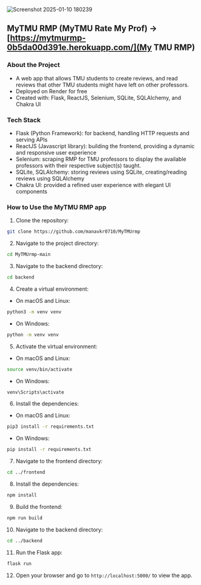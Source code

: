 ![Screenshot 2025-01-10 180239](https://github.com/user-attachments/assets/09170c35-c1a2-4cc3-a739-905593c651cb)


## MyTMU RMP (MyTMU Rate My Prof) -> [https://mytmurmp-0b5da00d391e.herokuapp.com/](My TMU RMP)
### About the Project
- A web app that allows TMU students to create reviews, and read reviews that other TMU students might have left on other professors.
- Deployed on Render for free
- Created with: Flask, ReactJS, Selenium, SQLite, SQLAlchemy, and Chakra UI

  
### Tech Stack
- Flask (Python Framework): for backend, handling HTTP requests and serving APIs
- ReactJS (Javascript library): building the frontend, providing a dynamic and responsive user experience
- Selenium: scraping RMP for TMU professors to display the available professors with their respective subject(s) taught.
- SQLite, SQLAlchemy: storing reviews using SQLite, creating/reading reviews using SQLAlchemy
- Chakra UI: provided a refined user experience with elegant UI components

### How to Use the MyTMU RMP app
1. Clone the repository:

```bash
git clone https://github.com/manavkr0710/MyTMUrmp
```

2. Navigate to the project directory:

```bash
cd MyTMUrmp-main
```

3. Navigate to the backend directory:

```bash
cd backend
```

4. Create a virtual environment:

-   On macOS and Linux:

```bash
python3 -m venv venv
```

-   On Windows:

```bash
python -m venv venv
```

5. Activate the virtual environment:

-   On macOS and Linux:

```bash
source venv/bin/activate
```

-   On Windows:

```bash
venv\Scripts\activate
```

6. Install the dependencies:

-   On macOS and Linux:

```bash
pip3 install -r requirements.txt
```

-   On Windows:

```bash
pip install -r requirements.txt
```

7. Navigate to the frontend directory:

```bash
cd ../frontend
```

8. Install the dependencies:

```bash
npm install
```

9. Build the frontend:

```bash
npm run build
```

10. Navigate to the backend directory:

```bash
cd ../backend
```

11. Run the Flask app:

```bash
flask run
```

12. Open your browser and go to `http://localhost:5000/` to view the app.





